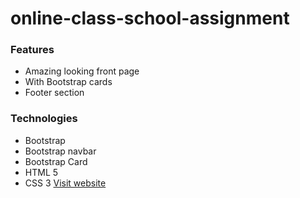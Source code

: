 # online-class-school-assignment
### Features
- Amazing looking front page
- With Bootstrap cards
- Footer section
### Technologies
- Bootstrap
- Bootstrap navbar
- Bootstrap Card
- HTML 5
- CSS 3
[Visit website](https://rakibul-98.github.io/e-school-assignment/)
